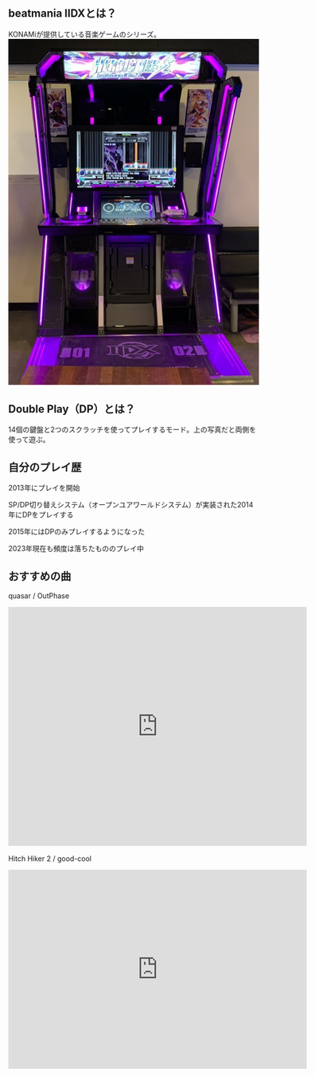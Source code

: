 ## beatmania IIDXとは？

KONAMiが提供している音楽ゲームのシリーズ。
![beatmania IIDX](/pictures/iidxlm.jpg)

## Double Play（DP）とは？

14個の鍵盤と2つのスクラッチを使ってプレイするモード。上の写真だと両側を使って遊ぶ。

## 自分のプレイ歴

2013年にプレイを開始

SP/DP切り替えシステム（オープンユアワールドシステム）が実装された2014年にDPをプレイする

2015年にはDPのみプレイするようになった

2023年現在も頻度は落ちたもののプレイ中

## おすすめの曲

<p class="bigtext">quasar / OutPhase</p>

<iframe class="youtube" width="600" height="480" src="https://www.youtube.com/embed/JuXy7S0zwpc" title="Beatmania IIDX - quasar DPA" frameborder="0" allow="accelerometer; autoplay; clipboard-write; encrypted-media; gyroscope; picture-in-picture; web-share" allowfullscreen></iframe>

<p class="bigtext">Hitch Hiker 2 / good-cool</p>

<iframe class="youtube" width="600" height="400" src="https://www.youtube.com/embed/rPEmaCUyUTU" title="Beatmania IIDX 4th Style - Hitch Hiker 2 [DOUBLE] [ANOTHER]" frameborder="0" allow="accelerometer; autoplay; clipboard-write; encrypted-media; gyroscope; picture-in-picture; web-share" allowfullscreen></iframe>
